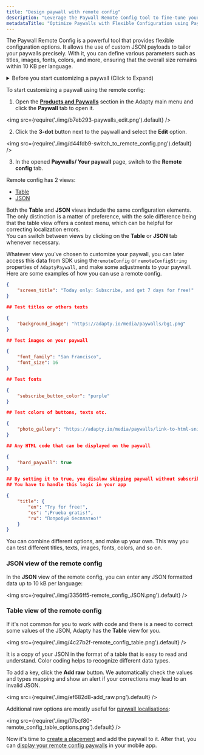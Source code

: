 ```yaml
---
title: "Design paywall with remote config"
description: "Leverage the Paywall Remote Config tool to fine-tune your paywalls effortlessly. Utilize custom JSON payloads to personalize titles, images, fonts, and colors with precision. Ensure optimal performance with size restrictions per language, all without hassle"
metadataTitle: "Optimize Paywalls with Flexible Configuration using Paywall Remote Config"
---
```


The Paywall Remote Config is a powerful tool that provides flexible configuration options. It allows the use of custom JSON payloads to tailor your paywalls precisely. With it, you can define various parameters such as titles, images, fonts, colors, and more, ensuring that the overall size remains within 10 KB per language.

<details>
   <summary>Before you start customizing a paywall (Click to Expand)</summary>

   1. [Create a product](create-product).
2. [Create a paywall and add the product to it](create-paywall).
</details>

To start customizing a paywall using the remote config:

1. Open the [**Products and Paywalls**](https://app.adapty.io/paywalls) section in the Adapty main menu and click the **Paywall** tab to open it. 

   
<img
  src={require('./img/b7eb293-paywalls_edit.png').default}
/>




2. Click the **3-dot** button next to the paywall and select the **Edit** option.

   
<img
  src={require('./img/d44fdb9-switch_to_remote_config.png').default}
/>




3. In the opened **Paywalls/ Your paywall** page, switch to the **Remote config** tab.

Remote config has 2 views: 

- [Table](customize-paywall-with-remote-config#table-view-of-the-remote-config)
- [JSON](customize-paywall-with-remote-config#json-view-of-the-remote-config)

Both the **Table** and **JSON** views include the same configuration elements. The only distinction is a matter of preference, with the sole difference being that the table view offers a context menu, which can be helpful for correcting localization errors.  
You can switch between views by clicking on the **Table** or **JSON** tab whenever necessary.

Whatever view you've chosen to customize your paywall, you can later access this data from SDK using the`remoteConfig` or `remoteConfigString` properties of `AdaptyPaywall`, and make some adjustments to your paywall. Here are some examples of how you can use a remote config.

```json title="Titles"
{
    "screen_title": "Today only: Subscribe, and get 7 days for free!"
}

## Test titles or others texts
```
```json title="Images"
{
    "background_image": "https://adapty.io/media/paywalls/bg1.png"
}

## Test images on your paywall
```
```json title="Fonts"
{
    "font_family": "San Francisco",
    "font_size": 16
}

## Test fonts
```
```json title="Color"
{
    "subscribe_button_color": "purple"
}

## Test colors of buttons, texts etc.
```
```json title="HTML"
{
    "photo_gallery": "https://adapty.io/media/paywalls/link-to-html-snippet.html"
}

## Any HTML code that can be displayed on the paywall
```
```json title="Soft/Hard Paywall"
{
    "hard_paywall": true
}

## By setting it to true, you disalow skipping paywall without subscribing
## You have to handle this logic in your app
```
```json title="Translations"
{
    "title": {
        "en": "Try for free!",
        "es": "¡Prueba gratis!",
        "ru": "Попробуй бесплатно!"
    }
}
```

You can combine different options, and make up your own. This way you can test different titles, texts, images, fonts, colors, and so on.

### JSON view of the remote config

In the **JSON** view of the remote config, you can enter any JSON formatted data up to 10 kB per language:


<img
  src={require('./img/3356ff5-remote_config_JSON.png').default}
/>





### Table view of the remote config

If it's not common for you to work with code and there is a need to correct some values of the JSON, Adapty has the **Table** view for you.


<img
  src={require('./img/4c27b2f-remote_config_table.png').default}
/>





It is a copy of your JSON in the format of a table that is easy to read and understand. Color coding helps to recognize different data types. 

To add a key, click the **Add raw** button. We automatically check the values and types mapping and show an alert if your corrections may lead to an invalid JSON.


<img
  src={require('./img/ef682d8-add_raw.png').default}
/>





Additional raw options are mostly useful for [paywall localisations](add-remote-config-locale):


<img
  src={require('./img/17bcf80-remote_config_table_options.png').default}
/>





Now it's time to [create a placement](create-placement) and add the paywall to it. After that, you can [display your remote config paywalls](display-remote-config-paywalls) in your mobile app.